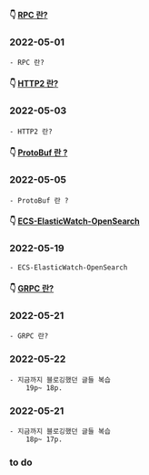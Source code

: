 #### 👇 [RPC 란?](https://youngchang.tistory.com/entry/RPC-%EB%9E%80) 
### 2022-05-01
    - RPC 란?
    
#### 👇 [HTTP2 란?](https://youngchang.tistory.com/entry/HTTP2-%EB%9E%80-HTTP-HTTP2-%EC%B0%A8%EC%9D%B4) 
### 2022-05-03
    - HTTP2 란?
    
#### 👇 [ProtoBuf 란 ?](https://youngchang.tistory.com/entry/ProtoBuf-%EB%9E%80) 
### 2022-05-05
    - ProtoBuf 란 ?

#### 👇 [ECS-ElasticWatch-OpenSearch](https://youngchang.tistory.com/entry/ECS-ElasticWatch-OpenSearch) 
### 2022-05-19
    - ECS-ElasticWatch-OpenSearch

#### 👇 [GRPC 란?](https://youngchang.tistory.com/entry/GRPC-%EB%9E%80?category=554712) 
### 2022-05-21
    - GRPC 란?
    
### 2022-05-22
    - 지금까지 블로깅했던 글들 복습  
        19p~ 18p.
    
### 2022-05-21
    - 지금까지 블로깅했던 글들 복습  
        18p~ 17p.

### to do
